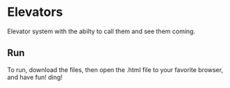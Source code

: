 # Elevators
Elevator system with the abilty to call them and see them coming.

## Run
To run, download the files, then open the .html file to your favorite browser, and have fun! ding! 
